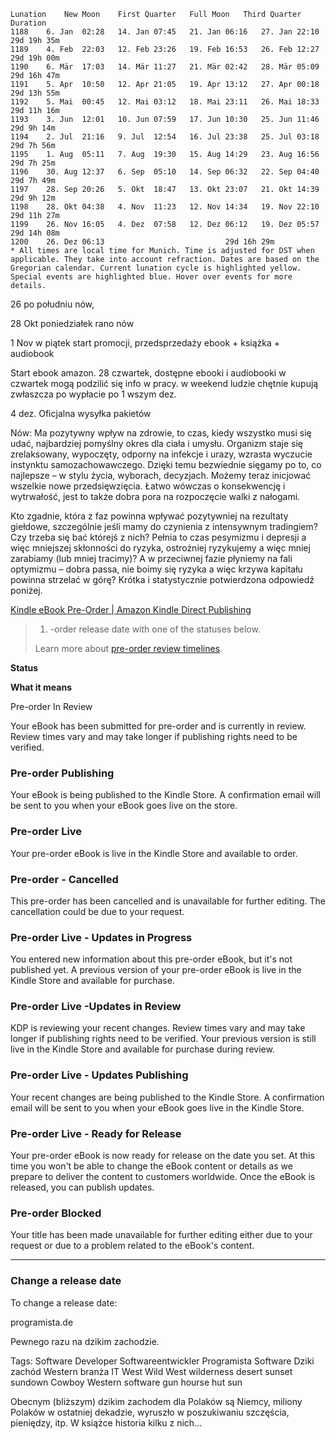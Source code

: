     
    Lunation	New Moon	First Quarter	Full Moon	Third Quarter	Duration
    1188	6. Jan	02:28	14. Jan	07:45	21. Jan	06:16	27. Jan	22:10	29d 19h 35m
    1189	4. Feb	22:03	12. Feb	23:26	19. Feb	16:53	26. Feb	12:27	29d 19h 00m
    1190	6. Mär	17:03	14. Mär	11:27	21. Mär	02:42	28. Mär	05:09	29d 16h 47m
    1191	5. Apr	10:50	12. Apr	21:05	19. Apr	13:12	27. Apr	00:18	29d 13h 55m
    1192	5. Mai	00:45	12. Mai	03:12	18. Mai	23:11	26. Mai	18:33	29d 11h 16m
    1193	3. Jun	12:01	10. Jun	07:59	17. Jun	10:30	25. Jun	11:46	29d 9h 14m
    1194	2. Jul	21:16	9. Jul	12:54	16. Jul	23:38	25. Jul	03:18	29d 7h 56m
    1195	1. Aug	05:11	7. Aug	19:30	15. Aug	14:29	23. Aug	16:56	29d 7h 25m
    1196	30. Aug	12:37	6. Sep	05:10	14. Sep	06:32	22. Sep	04:40	29d 7h 49m
    1197	28. Sep	20:26	5. Okt	18:47	13. Okt	23:07	21. Okt	14:39	29d 9h 12m
    1198	28. Okt	04:38	4. Nov	11:23	12. Nov	14:34	19. Nov	22:10	29d 11h 27m
    1199	26. Nov	16:05	4. Dez	07:58	12. Dez	06:12	19. Dez	05:57	29d 14h 08m
    1200	26. Dez	06:13	 	 	 	 	 	 	29d 16h 29m
    * All times are local time for Munich. Time is adjusted for DST when applicable. They take into account refraction. Dates are based on the Gregorian calendar. Current lunation cycle is highlighted yellow. Special events are highlighted blue. Hover over events for more details.



26 po południu nów,

28 Okt poniedziałek rano nów

1 Nov w piątek start promocji, przedsprzedaży
ebook + książka + audiobook



Start ebook amazon.
28 czwartek, dostępne  ebooki i audiobooki 
w czwartek mogą podzilić się info w pracy.
w weekend ludzie chętnie kupują
zwłaszcza po wypłacie po 1 wszym dez.



4 dez. Oficjalna wysyłka pakietów



Nów:
Ma pozytywny wpływ na zdrowie, to czas, kiedy wszystko musi się udać, najbardziej pomyślny okres dla ciała i umysłu. Organizm staje się zrelaksowany, wypoczęty, odporny na infekcje i urazy, wzrasta wyczucie instynktu samozachowawczego. Dzięki temu bezwiednie sięgamy po to, co najlepsze – w stylu życia, wyborach, decyzjach. Możemy teraz inicjować wszelkie nowe przedsięwzięcia. Łatwo wówczas o konsekwencję i wytrwałość, jest to także dobra pora na rozpoczęcie walki z nałogami.

Kto zgadnie, która z faz powinna wpływać pozytywniej na rezultaty giełdowe, szczególnie jeśli mamy do czynienia z intensywnym tradingiem? Czy trzeba się bać którejś z nich? Pełnia to czas pesymizmu i depresji a więc mniejszej skłonności do ryzyka, ostrożniej ryzykujemy a więc mniej zarabiamy (lub mniej tracimy)? A w przeciwnej fazie płyniemy na fali optymizmu – dobra passa, nie boimy się ryzyka a więc krzywa kapitału powinna strzelać w górę? Krótka i statystycznie potwierdzona odpowiedź poniżej.






[Kindle eBook Pre-Order | Amazon Kindle Direct Publishing](https://kdp.amazon.com/en_US/help/topic/G201499380)

> 1.  -order release date with one of the statuses below.
> 
> Learn more about [pre-order review timelines](https://kdp.amazon.com/help?topicId=G202173620#preorders).  
>   
> 
**Status**

**What it means**

Pre-order In Review

Your eBook has been submitted for pre-order and is currently in review. Review times vary and may take longer if publishing rights need to be verified.
 
 
### Pre-order Publishing
Your eBook is being published to the Kindle Store. A confirmation email will be sent to you when your eBook goes live on the store.

### Pre-order Live
Your pre-order eBook is live in the Kindle Store and available to order.

### Pre-order - Cancelled
This pre-order has been cancelled and is unavailable for further editing. The cancellation could be due to your request.

### Pre-order Live - Updates in Progress
You entered new information about this pre-order eBook, but it's not published yet. A previous version of your pre-order eBook is live in the Kindle Store and available for purchase.

### Pre-order Live -Updates in Review
KDP is reviewing your recent changes. Review times vary and may take longer if publishing rights need to be verified. Your previous version is still live in the Kindle Store and available for purchase during review.

### Pre-order Live - Updates Publishing
Your recent changes are being published to the Kindle Store. A confirmation email will be sent to you when your eBook goes live in the Kindle Store.

### Pre-order Live - Ready for Release
Your pre-order eBook is now ready for release on the date you set. At this time you won't be able to change the eBook content or details as we prepare to deliver the content to customers worldwide. Once the eBook is released, you can publish updates.

### Pre-order Blocked
Your title has been made unavailable for further editing either due to your request or due to a problem related to the eBook's content.

  
  

* * *

### Change a release date

To change a release date:







programista.de

Pewnego razu na dzikim zachodzie.

Tags:
Software Developer
Softwareentwickler
Programista
Software
Dziki zachód
Western
branża IT
West
Wild West
wilderness
desert
sunset
sundown
Cowboy
Western
software
gun
hourse
hut
sun


Obecnym (bliższym) dzikim zachodem dla Polaków są Niemcy,
miliony Polaków w ostatniej dekadzie, wyruszło w poszukiwaniu szczęścia, pieniędzy, itp.
W książce historia kilku z nich...

